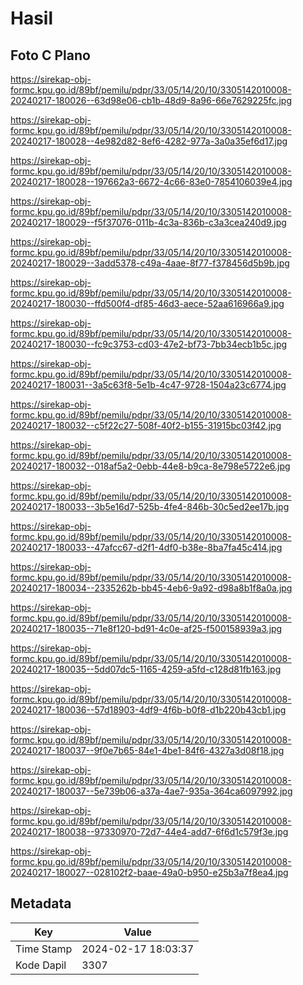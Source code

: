 # Hasil

## Foto C Plano

https://sirekap-obj-formc.kpu.go.id/89bf/pemilu/pdpr/33/05/14/20/10/3305142010008-20240217-180026--63d98e06-cb1b-48d9-8a96-66e7629225fc.jpg

https://sirekap-obj-formc.kpu.go.id/89bf/pemilu/pdpr/33/05/14/20/10/3305142010008-20240217-180028--4e982d82-8ef6-4282-977a-3a0a35ef6d17.jpg

https://sirekap-obj-formc.kpu.go.id/89bf/pemilu/pdpr/33/05/14/20/10/3305142010008-20240217-180028--197662a3-6672-4c66-83e0-7854106039e4.jpg

https://sirekap-obj-formc.kpu.go.id/89bf/pemilu/pdpr/33/05/14/20/10/3305142010008-20240217-180029--f5f37076-011b-4c3a-836b-c3a3cea240d9.jpg

https://sirekap-obj-formc.kpu.go.id/89bf/pemilu/pdpr/33/05/14/20/10/3305142010008-20240217-180029--3add5378-c49a-4aae-8f77-f378456d5b9b.jpg

https://sirekap-obj-formc.kpu.go.id/89bf/pemilu/pdpr/33/05/14/20/10/3305142010008-20240217-180030--ffd500f4-df85-46d3-aece-52aa616966a9.jpg

https://sirekap-obj-formc.kpu.go.id/89bf/pemilu/pdpr/33/05/14/20/10/3305142010008-20240217-180030--fc9c3753-cd03-47e2-bf73-7bb34ecb1b5c.jpg

https://sirekap-obj-formc.kpu.go.id/89bf/pemilu/pdpr/33/05/14/20/10/3305142010008-20240217-180031--3a5c63f8-5e1b-4c47-9728-1504a23c6774.jpg

https://sirekap-obj-formc.kpu.go.id/89bf/pemilu/pdpr/33/05/14/20/10/3305142010008-20240217-180032--c5f22c27-508f-40f2-b155-31915bc03f42.jpg

https://sirekap-obj-formc.kpu.go.id/89bf/pemilu/pdpr/33/05/14/20/10/3305142010008-20240217-180032--018af5a2-0ebb-44e8-b9ca-8e798e5722e6.jpg

https://sirekap-obj-formc.kpu.go.id/89bf/pemilu/pdpr/33/05/14/20/10/3305142010008-20240217-180033--3b5e16d7-525b-4fe4-846b-30c5ed2ee17b.jpg

https://sirekap-obj-formc.kpu.go.id/89bf/pemilu/pdpr/33/05/14/20/10/3305142010008-20240217-180033--47afcc67-d2f1-4df0-b38e-8ba7fa45c414.jpg

https://sirekap-obj-formc.kpu.go.id/89bf/pemilu/pdpr/33/05/14/20/10/3305142010008-20240217-180034--2335262b-bb45-4eb6-9a92-d98a8b1f8a0a.jpg

https://sirekap-obj-formc.kpu.go.id/89bf/pemilu/pdpr/33/05/14/20/10/3305142010008-20240217-180035--71e8f120-bd91-4c0e-af25-f500158939a3.jpg

https://sirekap-obj-formc.kpu.go.id/89bf/pemilu/pdpr/33/05/14/20/10/3305142010008-20240217-180035--5dd07dc5-1165-4259-a5fd-c128d81fb163.jpg

https://sirekap-obj-formc.kpu.go.id/89bf/pemilu/pdpr/33/05/14/20/10/3305142010008-20240217-180036--57d18903-4df9-4f6b-b0f8-d1b220b43cb1.jpg

https://sirekap-obj-formc.kpu.go.id/89bf/pemilu/pdpr/33/05/14/20/10/3305142010008-20240217-180037--9f0e7b65-84e1-4be1-84f6-4327a3d08f18.jpg

https://sirekap-obj-formc.kpu.go.id/89bf/pemilu/pdpr/33/05/14/20/10/3305142010008-20240217-180037--5e739b06-a37a-4ae7-935a-364ca6097992.jpg

https://sirekap-obj-formc.kpu.go.id/89bf/pemilu/pdpr/33/05/14/20/10/3305142010008-20240217-180038--97330970-72d7-44e4-add7-6f6d1c579f3e.jpg

https://sirekap-obj-formc.kpu.go.id/89bf/pemilu/pdpr/33/05/14/20/10/3305142010008-20240217-180027--028102f2-baae-49a0-b950-e25b3a7f8ea4.jpg


## Metadata

| Key        | Value               |
| ---------- | ------------------- |
| Time Stamp | 2024-02-17 18:03:37 |
| Kode Dapil | 3307                |



